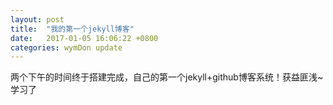 ```yaml
---
layout: post
title:  "我的第一个jekyll博客"
date:   2017-01-05 16:06:22 +0800
categories: wymDon update
---
```

两个下午的时间终于搭建完成，自己的第一个jekyll+github博客系统！获益匪浅~学习了
